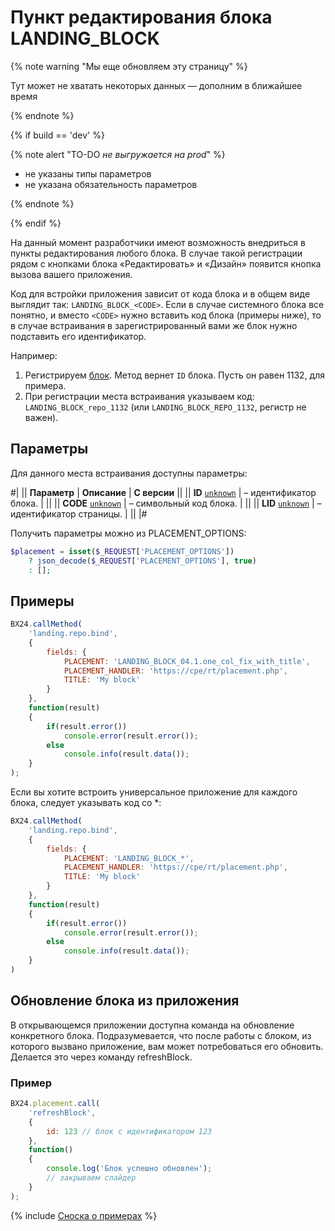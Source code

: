 # Пункт редактирования блока LANDING_BLOCK

{% note warning "Мы еще обновляем эту страницу" %}

Тут может не хватать некоторых данных — дополним в ближайшее время

{% endnote %}

{% if build == 'dev' %}

{% note alert "TO-DO _не выгружается на prod_" %}

- не указаны типы параметров
- не указана обязательность параметров

{% endnote %}

{% endif %}

На данный момент разработчики имеют возможность внедриться в пункты редактирования любого блока. В случае такой регистрации рядом с кнопками блока «Редактировать» и «Дизайн» появится кнопка вызова вашего приложения.

Код для встройки приложения зависит от кода блока и в общем виде выглядит так: `LANDING_BLOCK_<CODE>`. Если в случае системного блока все понятно, и вместо `<CODE>` нужно вставить код блока (примеры ниже), то в случае встраивания в зарегистрированный вами же блок нужно подставить его идентификатор.

Например:

1. Регистрируем [блок](../user-blocks/landing-repo-register.md). Метод вернет `ID` блока. Пусть он равен 1132, для примера.
2. При регистрации места встраивания указываем код: `LANDING_BLOCK_repo_1132` (или `LANDING_BLOCK_REPO_1132`, регистр не важен).

## Параметры

Для данного места встраивания доступны параметры:

#|
|| **Параметр** | **Описание** | **С версии** ||
|| **ID**
[`unknown`](../../data-types.md) | – идентификатор блока. | ||
|| **CODE**
[`unknown`](../../data-types.md) | – символьный код блока. | ||
|| **LID**
[`unknown`](../../data-types.md) | – идентификатор страницы. | ||
|#

Получить параметры можно из PLACEMENT_OPTIONS:

```php
$placement = isset($_REQUEST['PLACEMENT_OPTIONS'])
    ? json_decode($_REQUEST['PLACEMENT_OPTIONS'], true)
    : [];
```

## Примеры

```js
BX24.callMethod(
    'landing.repo.bind',
    {
        fields: {
            PLACEMENT: 'LANDING_BLOCK_04.1.one_col_fix_with_title',
            PLACEMENT_HANDLER: 'https://cpe/rt/placement.php',
            TITLE: 'My block'
        }
    },
    function(result)
    {
        if(result.error())
            console.error(result.error());
        else
            console.info(result.data());
    }
);
```

Если вы хотите встроить универсальное приложение для каждого блока, следует указывать код со *:

```js
BX24.callMethod(
    'landing.repo.bind',
    {
        fields: {
            PLACEMENT: 'LANDING_BLOCK_*',
            PLACEMENT_HANDLER: 'https://cpe/rt/placement.php',
            TITLE: 'My block'
        }
    },
    function(result)
    {
        if(result.error())
            console.error(result.error());
        else
            console.info(result.data());
    }
)
```

## Обновление блока из приложения

В открывающемся приложении доступна команда на обновление конкретного блока. Подразумевается, что после работы с блоком, из которого вызвано приложение, вам может потребоваться его обновить. Делается это через команду refreshBlock.

### Пример

```js
BX24.placement.call(
    'refreshBlock',
    {
        id: 123 // блок с идентификатором 123
    },
    function()
    {
        console.log('Блок успешно обновлен');
        // закрываем слайдер
    }
);
```

{% include [Сноска о примерах](../../../_includes/examples.md) %}